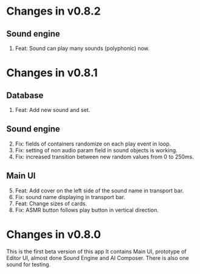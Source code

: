 # Changes in v0.8.2

## Sound engine

1. Feat: Sound can play many sounds (polyphonic) now.

# Changes in v0.8.1

## Database
1. Feat: Add new sound and set.

## Sound engine
2. Fix: fields of containers randomize on each play event in loop.
3. Fix: setting of non audio param field in sound objects is working.
4. Fix: increased transition between new random values from 0 to 250ms.

## Main UI
5. Feat: Add cover on the left side of the sound name in transport bar.
6. Fix: sound name displaying in transport bar.
7. Feat: Change sizes of cards.
8. Fix: ASMR button follows play button in vertical direction.

# Changes in v0.8.0
This is the first beta version of this app It contains Main UI, prototype of Editor UI, almost done Sound Engine and AI Composer. There is also one sound for testing.